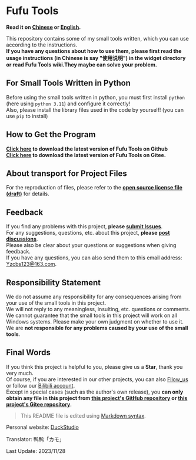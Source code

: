 # Fufu Tools

**Read it on [Chinese](https://github.com/DuckDuckStudio/Fufu_Tools/blob/main/README.md) or [English](https://github.com/DuckDuckStudio/Fufu_Tools/blob/main/README-EN(UK).md).**

This repository contains some of my small tools written, which you can use according to the instructions.<br>
**If you have any questions about how to use them, please first read the usage instructions (in Chinese is say "使用说明") in the widget directory or read Fufu Tools wiki.They maybe can solve your problem.**<br>

## For Small Tools Written in Python

Before using the small tools written in python, you must first install `python` (here using `python 3.11`) and configure it correctly!<br>
Also, please install the library files used in the code by yourself! (you can use `pip` to install)<br>

## How to Get the Program

**[Click here](https://github.com/DuckDuckStudio/Fufu_Tools/releases) to download the latest version of Fufu Tools on Github**<br>
**[Click here](https://gitee.com/duckstudio/fufu-tools/releases/) to download the latest version of Fufu Tools on Gitee.**<br>

## About transport for Project Files

For the reproduction of files, please refer to the **[open source license file (draft)](https://github.com/DuckDuckStudio/Fufu_Tools/blob/main/LICENSE)** for details.

## Feedback

If you find any problems with this project, **please [submit Issues](https://github.com/DuckDuckStudio/Fufu_Tools/issues)**.<br>
For any suggestions, questions, etc. about this project, **please [post discussions](https://github.com/DuckDuckStudio/Fufu_Tools/discussions)**.<br>
Please also be clear about your questions or suggestions when giving feedback.<br>
If you have any questions, you can also send them to this email address:<br>
<Yzcbs123@163.com>.<br>

## Responsibility Statement

We do not assume any responsibility for any consequences arising from your use of the small tools in this project.<br>
We will not reply to any meaningless, insulting, etc. questions or comments.<br>
We cannot guarantee that the small tools in this project will work on all Windows systems. Please make your own judgment on whether to use it. We are **not responsible for any problems caused by your use of the small tools**.<br>

## Final Words

If you think this project is helpful to you, please give us a **Star**, thank you very much.<br>
Of course, if you are interested in our other projects, you can also [Fllow_us](https://github.com/DuckDuckStudio/) or follow our [Bilibili account](https://space.bilibili.com/2054654702).<br>
Except in special cases (such as the author's own release), you **can only obtain any file in this project from [this project's GitHub repository](https://github.com/DuckDuckStudio/Fufu_Tools/) or [this project's Gitee repository](https://gitee.com/duckstudio/fufu-tools/)**.<br>
> This README file is edited using [Markdown syntax](https://markdown.com.cn/basic-syntax/).

Personal website: [DuckStudio](https://duckduckstudio.github.io/yazicbs.github.io/)<br>

Translator: 鸭鸭「カモ」<br>

Last Update: 2023/11/28<br>